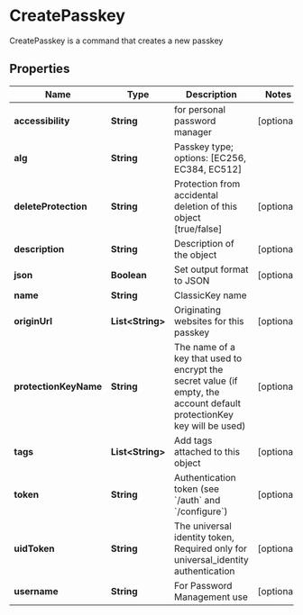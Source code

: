 

# CreatePasskey

CreatePasskey is a command that creates a new passkey

## Properties

| Name | Type | Description | Notes |
|------------ | ------------- | ------------- | -------------|
|**accessibility** | **String** | for personal password manager |  [optional] |
|**alg** | **String** | Passkey type; options: [EC256, EC384, EC512] |  |
|**deleteProtection** | **String** | Protection from accidental deletion of this object [true/false] |  [optional] |
|**description** | **String** | Description of the object |  [optional] |
|**json** | **Boolean** | Set output format to JSON |  [optional] |
|**name** | **String** | ClassicKey name |  |
|**originUrl** | **List&lt;String&gt;** | Originating websites for this passkey |  [optional] |
|**protectionKeyName** | **String** | The name of a key that used to encrypt the secret value (if empty, the account default protectionKey key will be used) |  [optional] |
|**tags** | **List&lt;String&gt;** | Add tags attached to this object |  [optional] |
|**token** | **String** | Authentication token (see &#x60;/auth&#x60; and &#x60;/configure&#x60;) |  [optional] |
|**uidToken** | **String** | The universal identity token, Required only for universal_identity authentication |  [optional] |
|**username** | **String** | For Password Management use |  [optional] |



